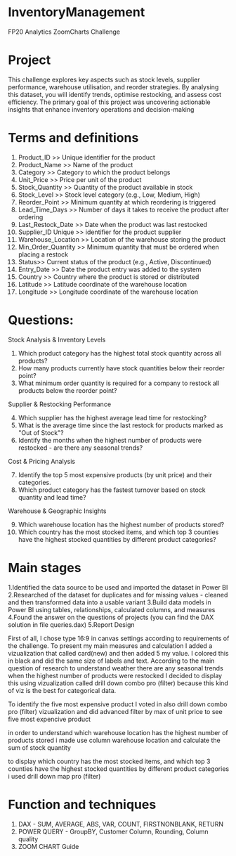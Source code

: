 # InventoryManagement
FP20 Analytics ZoomCharts Challenge

# Project

This challenge explores key aspects such as stock levels, supplier performance, warehouse utilisation, and reorder strategies. By analysing this dataset, you will identify trends, optimise restocking, and assess cost efficiency. The primary goal of this project was uncovering actionable insights that enhance inventory operations and decision-making



# Terms and definitions 

1) Product_ID	>> Unique identifier for the product
2) Product_Name >>	Name of the product
3) Category >>	Category to which the product belongs
4) Unit_Price >>	Price per unit of the product
5) Stock_Quantity >>	Quantity of the product available in stock
6) Stock_Level	>> Stock level category (e.g., Low, Medium, High)
7) Reorder_Point	>> Minimum quantity at which reordering is triggered
8) Lead_Time_Days >>	Number of days it takes to receive the product after ordering
9) Last_Restock_Date	>> Date when the product was last restocked
10) Supplier_ID	Unique >> identifier for the product supplier
11) Warehouse_Location >>	Location of the warehouse storing the product
12) Min_Order_Quantity >>	Minimum quantity that must be ordered when placing a restock
13) Status>>	Current status of the product (e.g., Active, Discontinued)
14) Entry_Date >>	Date the product entry was added to the system
15) Country >>	Country where the product is stored or distributed
16) Latitude >>	Latitude coordinate of the warehouse location
17) Longitude >>	Longitude coordinate of the warehouse location





# Questions: 

Stock Analysis & Inventory Levels
1. Which product category has the highest total stock quantity across all products?
2. How many products currently have stock quantities below their reorder point?
3. What minimum order quantity is required for a company to restock all products below the reorder point?


Supplier & Restocking Performance

4. Which supplier has the highest average lead time for restocking?
5. What is the average time since the last restock for products marked as "Out of Stock"?
6. Identify the months when the highest number of products were restocked - are there any seasonal trends?


Cost & Pricing Analysis

7. Identify the top 5 most expensive products (by unit price) and their categories.
8. Which product category has the fastest turnover based on stock quantity and lead time?



Warehouse & Geographic Insights

9. Which warehouse location has the highest number of products stored?
10. Which country has the most stocked items, and which top 3 counties have the highest stocked quantities by different product categories?


# Main stages 
1.Identified the data source to be used and imported the dataset in Power BI
2.Researched of the dataset for duplicates and for missing values - cleaned and then transformed data into a usable variant
3.Build data models in Power BI using tables, relationships, calculated columns, and measures
4.Found the answer on the questions of projects (you can find the DAX solution in file queries.dax)
5.Report Design

First of all, I chose type 16:9 in canvas settings according to requirements of the challenge. To present my main measures and calculation I added a vizualization that called card(new) and then added 5 my value. I colored this in black and did the same size of labels and text.
According to the main question of research to understand weather there are any seasonal trends when the highest number of products were restocked I decided to display this using vizualization called drill down combo pro (filter) because this kind of viz is the best for categorical data.

To identify the five most expensive product I voted in also drill down combo pro (filter) vizualization and did advanced filter by max of unit price to see five most expencive product

in order to understand which warehouse location has the highest number of products stored i made use column warehouse location and calculate the sum of stock quantity 

to display which country has the most stocked items, and which top 3 counties have the highest stocked quantities by different product categories i used drill down map pro (filter)

# Function and techniques
1. DAX - SUM, AVERAGE, ABS, VAR, COUNT, FIRSTNONBLANK, RETURN
2. POWER QUERY - GroupBY, Customer Column, Rounding, Column quality
3. ZOOM CHART Guide 


